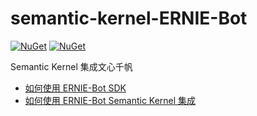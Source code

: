 # semantic-kernel-ERNIE-Bot

[![NuGet](https://img.shields.io/nuget/v/ERNIE-Bot.SDK?label=sdk)](https://www.nuget.org/packages/ERNIE-Bot.SDK/)
[![NuGet](https://img.shields.io/nuget/v/ERNIE-Bot.SemanticKernel?label=sk)](https://www.nuget.org/packages/ERNIE-Bot.SemanticKernel/)

Semantic Kernel 集成文心千帆

- [如何使用 ERNIE-Bot SDK](./src/ERNIE-Bot.SDK/readme.md)
- [如何使用 ERNIE-Bot Semantic Kernel 集成](./src/ERNIE-Bot.SemanticKernel/readme.md)

